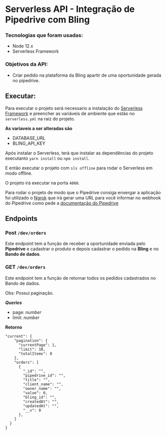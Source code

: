 # Serverless API - Integração de Pipedrive com Bling

### Tecnologias que foram usadas: 

- Node 12.x
- Serverless Framework

### Objetivos da API: 
- Criar pedido na plataforma da Bling apartir de uma oportunidade gerada no pipedrive.

## Executar: 
Para executar o projeto será necessario a instalação do [Serverless Framework](https://www.serverless.com/framework/docs/providers/aws/guide/installation/)
e preencher as variáveis de ambiente que estão no `serverless.yml` na raiz do projeto.

**As variaveis a ser alteradas são**
- DATABASE_URL
- BLING_API_KEY

Após instalar o Serverless, terá que instalar as dependências do projeto executanto `yarn install` ou `npm install`.

E então executar o projeto com `sls offline` para rodar o Serverless em modo offline.

O projeto irá executar na porta `4000`.

Para rodar o projeto de modo que o Pipedrive consiga enxergar a aplicação foi utilizado o [Ngrok](https://ngrok.com/download) que irá gerar uma URL para você informar no webhook do Pipedrive como pede a [documentação do Pipedrive](https://developers.pipedrive.com/docs/api/v1/#!/Webhooks/addWebhook)

## Endpoints

### Post `/dev/orders`
Este endpoint tem a função de receber a oportunidade enviada pelo **Pipedrive** e cadastrar o produto e depois cadastrar o pedido na
**Bling** e no **Bando de dados**.

### GET `/dev/orders`
Este endpoint tem a função de retornar todos os pedidos cadastrados no Bando de dados.

Obs: Possui paginação.

***Queries***

- page: *number*
- limit: *number*


**Retorno**
```
"current": {
    "pagination": {
      "currentPage": 1,
      "limit": 10,
      "totalItems": 0
    },
    "orders": [
      {
        "_id": "",
        "pipedrive_id": "",
        "title": "",
        "client_name": "",
        "owner_name": "",
        "value": 0,
        "bling_id": "",
        "createdAt": "",
        "updatedAt": "",
        "__v": 0
      },
    ]
  }
}
```

